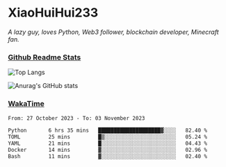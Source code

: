 # XiaoHuiHui233

*A lazy guy, loves Python, Web3 follower, blockchain developer, Minecraft fan.*

### [Github Readme Stats](https://github.com/anuraghazra/github-readme-stats)

![Top Langs](https://github-readme-stats.vercel.app/api/top-langs/?username=XiaoHuiHui233&layout=compact&theme=github_dark)

![Anurag's GitHub stats](https://github-readme-stats.vercel.app/api?username=XiaoHuiHui233&show_icons=true&theme=github_dark)

### [WakaTime](https://wakatime.com)

<!--START_SECTION:waka-->

```txt
From: 27 October 2023 - To: 03 November 2023

Python       6 hrs 35 mins   ████████████████████▓░░░░   82.40 %
TOML         25 mins         █▒░░░░░░░░░░░░░░░░░░░░░░░   05.24 %
YAML         21 mins         █░░░░░░░░░░░░░░░░░░░░░░░░   04.43 %
Docker       14 mins         ▓░░░░░░░░░░░░░░░░░░░░░░░░   02.96 %
Bash         11 mins         ▓░░░░░░░░░░░░░░░░░░░░░░░░   02.40 %
```

<!--END_SECTION:waka-->
